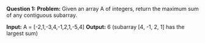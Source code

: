 **Question 1:**
**Problem:** Given an array A of integers, return the maximum sum of any contiguous subarray.

**Input:** A = [-2,1,-3,4,-1,2,1,-5,4]
**Output:** 6 (subarray [4, -1, 2, 1] has the largest sum)